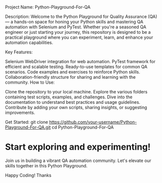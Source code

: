 Project Name: Python-Playground-For-QA

Description:
Welcome to the Python Playground for Quality Assurance (QA) — a hands-on space for honing your Python skills and mastering QA automation with Selenium and PyTest. Whether you're a seasoned QA engineer or just starting your journey, this repository is designed to be a practical playground where you can experiment, learn, and enhance your automation capabilities.

Key Features:

Selenium WebDriver integration for web automation.
PyTest framework for efficient and scalable testing.
Ready-to-use templates for common QA scenarios.
Code examples and exercises to reinforce Python skills.
Collaboration-friendly structure for sharing and learning with the community.
How to Use:

Clone the repository to your local machine.
Explore the various folders containing test scripts, examples, and challenges.
Dive into the documentation to understand best practices and usage guidelines.
Contribute by adding your own scripts, sharing insights, or suggesting improvements.

Get Started:
git clone https://github.com/your-username/Python-Playground-For-QA.git
cd Python-Playground-For-QA
# Start exploring and experimenting!

Join us in building a vibrant QA automation community. Let's elevate our skills together in this Python Playground.

Happy Coding! Thanks
